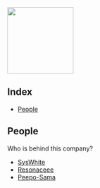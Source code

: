<img src="https://i.imgur.com/lIRsYiF.png" height=150  align="center" />

## Index
- [People](#people)

## People
Who is behind this company?
- [SysWhite](https://github.com/SysWhiteDev)
- [Resonaceee](https://github.com/Resonanceee)
- [Peepo-Sama](https://github.com/Peepo-Sama)
